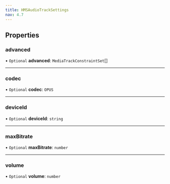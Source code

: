 ```yaml
---
title: HMSAudioTrackSettings
nav: 4.7
---
```


## Properties

### advanced

• `Optional` **advanced**: `MediaTrackConstraintSet`[]

---

### codec

• `Optional` **codec**: `OPUS`

---

### deviceId

• `Optional` **deviceId**: `string`

---

### maxBitrate

• `Optional` **maxBitrate**: `number`

---

### volume

• `Optional` **volume**: `number`
